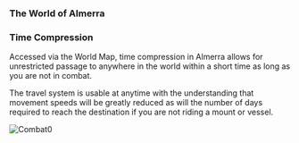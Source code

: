### The World of Almerra

### Time Compression

Accessed via the World Map, time compression in Almerra allows for unrestricted passage to anywhere in the world within a short time as long as you are not in combat.
 
The travel system is usable at anytime with the understanding that movement speeds will be greatly reduced as will the number of days required to reach the destination if you are not riding a mount or vessel.

![Combat0](https://simsaladoo.github.io/winds-of-almerra/img/worldmap.png)